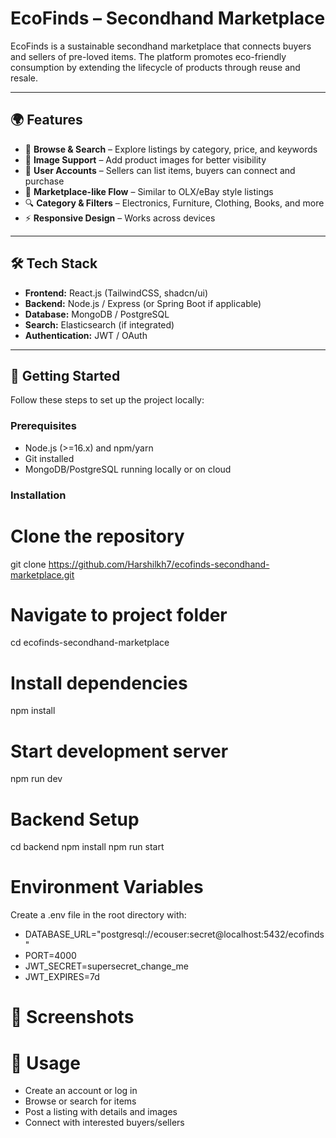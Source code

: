 # EcoFinds – Secondhand Marketplace

EcoFinds is a sustainable secondhand marketplace that connects buyers and sellers of pre-loved items. The platform promotes eco-friendly consumption by extending the lifecycle of products through reuse and resale.

---

## 🌍 Features

- 🛒 **Browse & Search** – Explore listings by category, price, and keywords  
- 📸 **Image Support** – Add product images for better visibility  
- 👤 **User Accounts** – Sellers can list items, buyers can connect and purchase  
- 💬 **Marketplace-like Flow** – Similar to OLX/eBay style listings  
- 🔍 **Category & Filters** – Electronics, Furniture, Clothing, Books, and more  
- ⚡ **Responsive Design** – Works across devices  

---

## 🛠️ Tech Stack

- **Frontend:** React.js (TailwindCSS, shadcn/ui)  
- **Backend:** Node.js / Express (or Spring Boot if applicable)  
- **Database:** MongoDB / PostgreSQL  
- **Search:** Elasticsearch (if integrated)  
- **Authentication:** JWT / OAuth  

---

## 🚀 Getting Started

Follow these steps to set up the project locally:

### Prerequisites

- Node.js (>=16.x) and npm/yarn  
- Git installed  
- MongoDB/PostgreSQL running locally or on cloud  

### Installation

# Clone the repository
git clone https://github.com/Harshilkh7/ecofinds-secondhand-marketplace.git

# Navigate to project folder
cd ecofinds-secondhand-marketplace

# Install dependencies
npm install

# Start development server
npm run dev

# Backend Setup
cd backend
npm install
npm run start

# Environment Variables
Create a .env file in the root directory with:

- DATABASE_URL="postgresql://ecouser:secret@localhost:5432/ecofinds"
- PORT=4000
- JWT_SECRET=supersecret_change_me
- JWT_EXPIRES=7d

# 📸 Screenshots


# 📖 Usage
- Create an account or log in
- Browse or search for items
- Post a listing with details and images
- Connect with interested buyers/sellers
